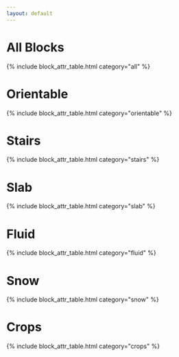 ```yaml
---
layout: default
---
```


# All Blocks

{% include block_attr_table.html category="all" %}

# Orientable

{% include block_attr_table.html category="orientable" %}

# Stairs

{% include block_attr_table.html category="stairs" %}

# Slab

{% include block_attr_table.html category="slab" %}

# Fluid

{% include block_attr_table.html category="fluid" %}

# Snow

{% include block_attr_table.html category="snow" %}

# Crops

{% include block_attr_table.html category="crops" %}